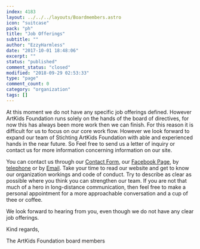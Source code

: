 ```yaml
---
index: 4183
layout: ../../../layouts/Boardmembers.astro
icon: "suitcase"
pack: "ph"
title: "Job Offerings"
subtitle: ""
author: "EzzyHarmless"
date: "2017-10-01 18:48:06"
excerpt: ""
status: "published"
comment_status: "closed"
modified: "2018-09-29 02:53:33"
type: "page"
comment_count: 0
category: "organization"
tags: []
---
```


At this moment we do not have any specific job offerings defined. However ArtKids Foundation runs solely on the hands of the board of directives, for now this has always been more work then we can finish. For this reason it is difficult for us to focus on our core work flow. However we look forward to expand our team of Stichting ArtKids Foundation with able and experienced hands in the near future. So Feel free to send us a letter of inquiry or contact us for more information concerning information on our site.

You can contact us through our [Contact Form](/en/contact-us/), our [Facebook Page](https://www.facebook.com/ArtKidsFoundation/?fref=ts), by <a href="tel:+31 06 285 86 335">telephone</a> or by [Email](mailto:info@artkidsfoundation.org). Take your time to read our website and get to know our organization workings and code of conduct. Try to describe as clear as possible where you think you can strengthen our team. If you are not that much of a hero in long-distance communication, then feel free to make a personal appointment for a more approachable conversation and a cup of thee or coffee.

We look forward to hearing from you, even though we do not have any clear job offerings.

Kind regards,

The ArtKids Foundation board members
